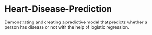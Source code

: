 # Heart-Disease-Prediction
Demonstrating and creating a predictive model that predicts whether a person has disease or not with the help of logistic regression.
